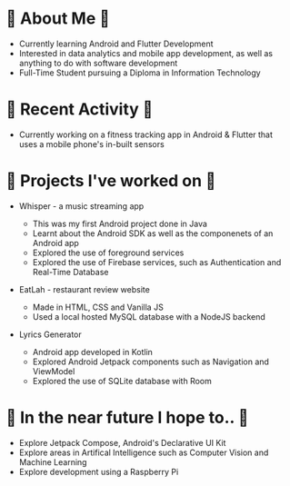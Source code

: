 # 🌼 About Me 🌼
* Currently learning Android and Flutter Development
* Interested in data analytics and mobile app development, as well as anything to do with software development
* Full-Time Student pursuing a Diploma in Information Technology

# 🍄 Recent Activity 🍄
* Currently working on a fitness tracking app in Android & Flutter that uses a mobile phone's in-built sensors

# 🌻 Projects I've worked on 🌻
* Whisper - a music streaming app
  * This was my first Android project done in Java
  * Learnt about the Android SDK as well as the componenets of an Android app 
  * Explored the use of foreground services
  * Explored the use of Firebase services, such as Authentication and Real-Time Database

* EatLah - restaurant review website
  * Made in HTML, CSS and Vanilla JS
  * Used a local hosted MySQL database with a NodeJS backend
* Lyrics Generator
  * Android app developed in Kotlin
  * Explored Android Jetpack components such as Navigation and ViewModel
  * Explored the use of SQLite database with Room

# 💮 In the near future I hope to.. 💮
* Explore Jetpack Compose, Android's Declarative UI Kit
* Explore areas in Artifical Intelligence such as Computer Vision and Machine Learning
* Explore development using a Raspberry Pi 

<!--
**jyorien/jyorien** is a ✨ _special_ ✨ repository because its `README.md` (this file) appears on your GitHub profile.

Here are some ideas to get you started:

- 🔭 I’m currently working on Android and Flutter
- 🌱 I’m currently learning ...
- 👯 I’m looking to collaborate on ...
- 🤔 I’m looking for help with ...
- 💬 Ask me about ...
- 📫 How to reach me: ...
- 😄 Pronouns: ...
- ⚡ Fun fact: ...
-->
